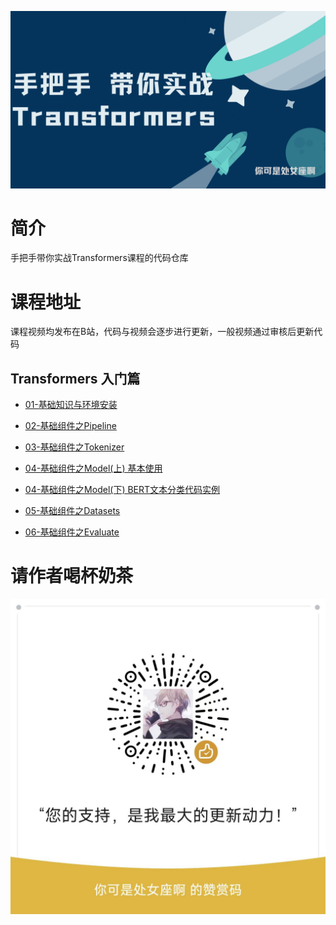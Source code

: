 ![手把手带你实战Transformers](./imgs/1.png)

# 简介

手把手带你实战Transformers课程的代码仓库

# 课程地址

课程视频均发布在B站，代码与视频会逐步进行更新，一般视频通过审核后更新代码

## Transformers 入门篇

- [01-基础知识与环境安装](https://www.bilibili.com/video/BV1ma4y1g791)

- [02-基础组件之Pipeline](https://www.bilibili.com/video/BV1ta4y1g7bq)

- [03-基础组件之Tokenizer](https://www.bilibili.com/video/BV1NX4y1177c)

- [04-基础组件之Model(上) 基本使用](https://www.bilibili.com/video/BV1KM4y1q7Js/)

- [04-基础组件之Model(下) BERT文本分类代码实例](https://www.bilibili.com/video/BV18T411t7h6/)

- [05-基础组件之Datasets](https://www.bilibili.com/video/BV1Ph4y1b76w/)

- [06-基础组件之Evaluate](https://www.bilibili.com/video/BV1uk4y1W7tK/)

# 请作者喝杯奶茶

![](./imgs/wx.jpg)